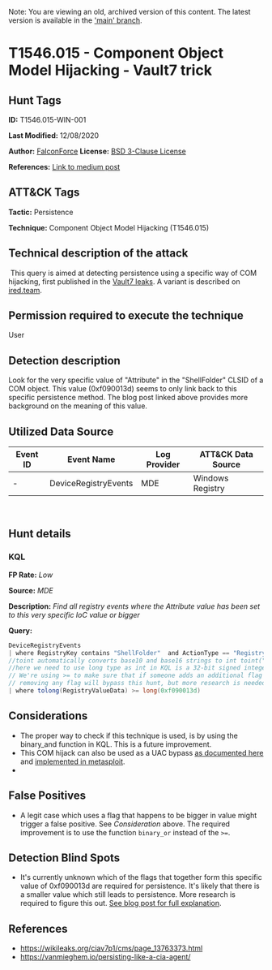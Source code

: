 Note: You are viewing an old, archived version of this content. The latest version is available in the ['main' branch](https://github.com/FalconForceTeam/FalconFriday/blob/main/hunts/T1546.015-WIN-001.md).

# T1546.015 - Component Object Model Hijacking - Vault7 trick

## Hunt Tags

**ID:** T1546.015-WIN-001

**Last Modified:** 12/08/2020

**Author:** [FalconForce](https://falconforce.nl/)
​
**License:** [BSD 3-Clause License](https://github.com/FalconForceTeam/FalconFriday/blob/master/LICENSE)

**References:** [Link to medium post](https://medium.com/@0xffhh/1f972d65ce1b?source=friends_link&sk=e48d9cb974e216cc4b9b61945a3b177d)

## ATT&CK Tags

**Tactic:** Persistence

**Technique:** Component Object Model Hijacking (T1546.015)
​

## Technical description of the attack
​
This query is aimed at detecting persistence using a specific way of COM hijacking, first published in the [Vault7 leaks](https://wikileaks.org/ciav7p1/cms/page_13763373.html). A variant is described on [ired.team](https://www.ired.team/offensive-security/code-execution/forcing-iexplore.exe-to-load-a-malicious-dll-via-com-abuse).

## Permission required to execute the technique

User

## Detection description

Look for the very specific value of "Attribute" in the "ShellFolder" CLSID of a COM object. This value (0xf090013d) seems to only link back to this specific persistence method. The blog post linked above provides more background on the meaning of this value. 

## Utilized Data Source
| Event ID | Event Name | Log Provider | ATT&CK Data Source |
|---------|---------|----------|---------|
| - | DeviceRegistryEvents | MDE | Windows Registry |

​
## Hunt details

### KQL
**FP Rate:** *Low*

**Source:** *MDE*

**Description:** *Find all registry events where the Attribute value has been set to this very specific IoC value or bigger*

**Query:**

```C#
DeviceRegistryEvents
| where RegistryKey contains "ShellFolder"  and ActionType == "RegistryValueSet" and RegistryValueName =~ "Attributes" 
//toint automatically converts base10 and base16 strings to int toint("0xFF") == toint("255") == int(0xFF) ==  int(255)
//here we need to use long type as int in KQL is a 32-bit signed integer
// We're using >= to make sure that if someone adds an additional flag to this field, it doesn't bypass this hunt.
// removing any flag will bypass this hunt, but more research is needed to understand which of the flag values are relevant
| where tolong(RegistryValueData) >= long(0xf090013d) 
```

## Considerations
- The proper way to check if this technique is used, is by using the binary_and function in KQL. This is a future improvement. 
- This COM hijack can also be used as a UAC bypass [as documented here](https://github.com/FuzzySecurity/DefCon25/blob/master/DefCon25_UAC-0day-All-Day_v1.2.pdf) and [implemented in metasploit](https://www.rapid7.com/db/modules/exploit/windows/local/bypassuac_comhijack).
- 

## False Positives
- A legit case which uses a flag that happens to be bigger in value might trigger a false positive. See *Consideration* above. The required improvement is to use the function ``binary_or`` instead of the ``>=``.

## Detection Blind Spots
- It's currently unknown which of the flags that together form this specific value of 0xf090013d are required for persistence. It's likely that there is a smaller value which still leads to persistence. More research is required to figure this out. [See blog post for full explanation](https://medium.com/@0xffhh/1f972d65ce1b?source=friends_link&sk=e48d9cb974e216cc4b9b61945a3b177d). 

## References

* https://wikileaks.org/ciav7p1/cms/page_13763373.html
* https://vanmieghem.io/persisting-like-a-cia-agent/
